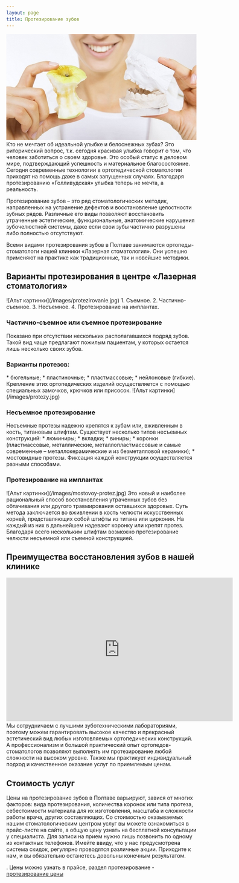 ```yaml
---
layout: page
title: Протезирование зубов
---
```

<span class="image left">![Альт картинки](/images/nesemnyje-zubnyje-protezy-kakije-oni-byvajut.jpg)</span>
Кто не мечтает об идеальной улыбке и белоснежных зубах? Это риторический вопрос, т.к. сегодня красивая улыбка говорит о том, что человек заботиться о своем здоровье. Это особый статус в деловом мире, подтверждающий успешность и материальное благосостояние. Сегодня современные технологии в ортопедической стоматологии приходят на помощь даже в самых запущенных случаях. Благодаря протезированию «Голливудская» улыбка теперь не мечта, а реальность.

Протезирование зубов – это ряд стоматологических методик, направленных на устранение дефектов и восстановление целостности зубных рядов. Различные его виды позволяют восстановить утраченные эстетические, функциональные, анатомические нарушения зубочелюстной системы, даже если свои зубы частично разрушены либо полностью отсутствуют.

Всеми видами протезирования зубов в Полтаве занимаются ортопеды-стоматологи нашей клиники «Лазерная стоматология». Они успешно применяют на практике как традиционные, так и новейшие методики. 
<h2>Варианты протезирования в центре «Лазерная стоматология»</h2>
<span class="image left">![Альт картинки](/images/protezirovanie.jpg)</span>
1.	Съемное. 
2.	Частично-съемное. 
3.	Несъемное. 
4.	Протезирование на имплантах. 
<h3>Частично-съемное или съемное протезирование</h3> 
Показано при отсутствии нескольких располагавшихся подряд зубов. Такой вид чаще предлагают пожилым пациентам, у которых остается лишь несколько своих зубов. 
<h3>Варианты протезов:</h3> 
*	бюгельные; 
*	пластиночные; 
*	пластмассовые; 
*	нейлоновые (гибкие). 
Крепление этих ортопедических изделий осуществляется с помощью специальных замочков, крючков или присосок.
<span class="image left">![Альт картинки](/images/protezy.jpg)</span>
<h3>Несъемное протезирование</h3> 
Несъемные протезы надежно крепятся к зубам или, вживленным в кость, титановым штифтам. Существует несколько типов несъемных конструкций: 
* люминиры; 
*	вкладки; 
*	виниры; 
*	коронки (пластмассовые, металлические, металлопластмассовые и самые современные – металлокерамические и из безметалловой керамики); 
*	мостовидные протезы. 
Фиксация каждой конструкции осуществляется разными способами.

<h3>Протезирование на имплантах</h3>
<span class="image left">![Альт картинки](/images/mostovoy-protez.jpg)</span>
Это новый и наиболее рациональный способ восстановления утраченных зубов без обтачивания или другого травмирования оставшихся здоровых. Суть метода заключается во вживлении в кость челюсти искусственных корней, представляющих собой штифты из титана или циркония. На каждый из них в дальнейшем надевают коронку или крепят протез. Благодаря всего нескольким штифтам возможно протезирование челюсти несъемной или съемной конструкцией. 
<h2>Преимущества восстановления зубов в нашей клинике</h2>
<iframe width="600" height="380" src="https://www.youtube.com/embed/E_oYxR5bo8o" frameborder="0" allowfullscreen></iframe>
Мы сотрудничаем с лучшими зуботехническими лабораториями, поэтому можем гарантировать высокое качество и прекрасный эстетический вид любых изготовляемых ортопедических конструкций. А профессионализм и большой практический опыт ортопедов-стоматологов позволяют выполнять им протезирование любой сложности на высоком уровне. Также мы практикует индивидуальный подход и качественное оказание услуг по приемлемым ценам. 
<h2>Стоимость услуг</h2>
Цены на протезирование зубов в Полтаве варьируют, завися от многих факторов: вида протезирования, количества коронок или типа протеза, себестоимости материала для их изготовления, масштаба и сложности работы врача, других составляющих. 
Со стоимостью оказываемых нашим стоматологическим центром услуг вы можете ознакомиться в прайс-листе на сайте, а общую цену узнать на бесплатной консультации у специалиста. Для записи на прием нужно лишь позвонить по одному из контактных телефонов. Имейте ввиду, что у нас предусмотрена система скидок, регулярно проводятся различные акции. 
Приходите к нам, и вы обязательно останетесь довольны конечным результатом.

. 
Цены можно узнать в прайсе, раздел протезирование - 
[протезирование цены](/price.html)
